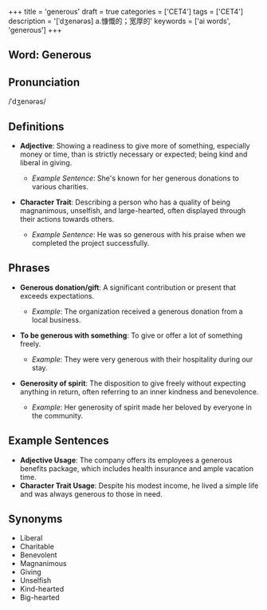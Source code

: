 +++
title = 'generous'
draft = true
categories = ['CET4']
tags = ['CET4']
description = '[ˈdʒenərəs] a.慷慨的；宽厚的'
keywords = ['ai words', 'generous']
+++

## Word: Generous

## Pronunciation
/ˈdʒenərəs/

## Definitions
- **Adjective**: Showing a readiness to give more of something, especially money or time, than is strictly necessary or expected; being kind and liberal in giving. 

  - *Example Sentence*: She's known for her generous donations to various charities.
  
- **Character Trait**: Describing a person who has a quality of being magnanimous, unselfish, and large-hearted, often displayed through their actions towards others.

  - *Example Sentence*: He was so generous with his praise when we completed the project successfully.

## Phrases
- **Generous donation/gift**: A significant contribution or present that exceeds expectations.
  - *Example*: The organization received a generous donation from a local business.
  
- **To be generous with something**: To give or offer a lot of something freely.
  - *Example*: They were very generous with their hospitality during our stay.

- **Generosity of spirit**: The disposition to give freely without expecting anything in return, often referring to an inner kindness and benevolence.
  - *Example*: Her generosity of spirit made her beloved by everyone in the community.

## Example Sentences
- **Adjective Usage**: The company offers its employees a generous benefits package, which includes health insurance and ample vacation time.
- **Character Trait Usage**: Despite his modest income, he lived a simple life and was always generous to those in need.

## Synonyms
- Liberal
- Charitable
- Benevolent
- Magnanimous
- Giving
- Unselfish
- Kind-hearted
- Big-hearted
